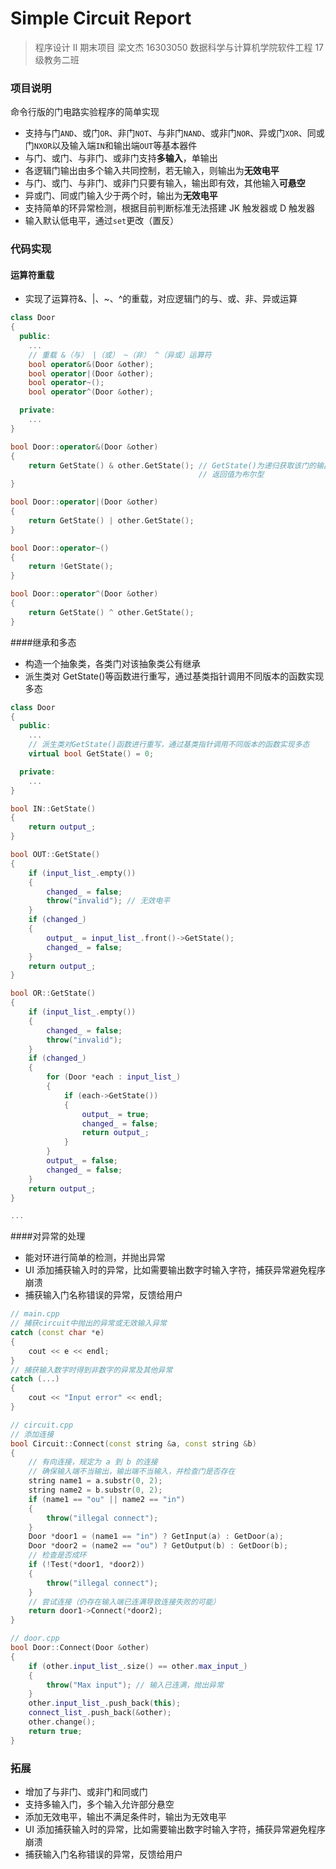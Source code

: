# Simple Circuit Report

> 程序设计 Ⅱ 期末项目 梁文杰 16303050 数据科学与计算机学院软件工程 17 级教务二班

### 项目说明

命令行版的门电路实验程序的简单实现

- 支持与门`AND`、或门`OR`、非门`NOT`、与非门`NAND`、或非门`NOR`、异或门`XOR`、同或门`NXOR`以及输入端`IN`和输出端`OUT`等基本器件
- 与门、或门、与非门、或非门支持**多输入**，单输出
- 各逻辑门输出由多个输入共同控制，若无输入，则输出为**无效电平**
- 与门、或门、与非门、或非门只要有输入，输出即有效，其他输入**可悬空**
- 异或门、同或门输入少于两个时，输出为**无效电平**
- 支持简单的环异常检测，根据目前判断标准无法搭建 JK 触发器或 D 触发器
- 输入默认低电平，通过`set`更改（置反）

### 代码实现

#### 运算符重载

- 实现了运算符&、|、~、^的重载，对应逻辑门的与、或、非、异或运算

```c++
class Door
{
  public:
	...
    // 重载 &（与） |（或） ~（非） ^（异或）运算符
	bool operator&(Door &other);
	bool operator|(Door &other);
	bool operator~();
	bool operator^(Door &other);

  private:
  	...
}

bool Door::operator&(Door &other)
{
    return GetState() & other.GetState(); // GetState()为递归获取该门的输出电平
  										  // 返回值为布尔型
}

bool Door::operator|(Door &other)
{
    return GetState() | other.GetState();
}

bool Door::operator~()
{
    return !GetState();
}

bool Door::operator^(Door &other)
{
    return GetState() ^ other.GetState();
}
```

####继承和多态

- 构造一个抽象类，各类门对该抽象类公有继承
- 派生类对 GetState()等函数进行重写，通过基类指针调用不同版本的函数实现多态

```c++
class Door
{
  public:
	...
	// 派生类对GetState()函数进行重写，通过基类指针调用不同版本的函数实现多态
	virtual bool GetState() = 0;

  private:
  	...
}

bool IN::GetState()
{
    return output_;
}

bool OUT::GetState()
{
    if (input_list_.empty())
    {
        changed_ = false;
        throw("invalid"); // 无效电平
    }
    if (changed_)
    {
        output_ = input_list_.front()->GetState();
        changed_ = false;
    }
    return output_;
}

bool OR::GetState()
{
    if (input_list_.empty())
    {
        changed_ = false;
        throw("invalid");
    }
    if (changed_)
    {
        for (Door *each : input_list_)
        {
            if (each->GetState())
            {
                output_ = true;
                changed_ = false;
                return output_;
            }
        }
        output_ = false;
        changed_ = false;
    }
    return output_;
}

...
```

####对异常的处理

- 能对环进行简单的检测，并抛出异常
- UI 添加捕获输入时的异常，比如需要输出数字时输入字符，捕获异常避免程序崩溃
- 捕获输入门名称错误的异常，反馈给用户

```c++
// main.cpp
// 捕获circuit中抛出的异常或无效输入异常
catch (const char *e)
{
	cout << e << endl;
}
// 捕获输入数字时得到非数字的异常及其他异常
catch (...)
{
	cout << "Input error" << endl;
}

// circuit.cpp
// 添加连接
bool Circuit::Connect(const string &a, const string &b)
{
    // 有向连接，规定为 a 到 b 的连接
    // 确保输入端不当输出，输出端不当输入，并检查门是否存在
    string name1 = a.substr(0, 2);
    string name2 = b.substr(0, 2);
    if (name1 == "ou" || name2 == "in")
    {
        throw("illegal connect");
    }
    Door *door1 = (name1 == "in") ? GetInput(a) : GetDoor(a);
    Door *door2 = (name2 == "ou") ? GetOutput(b) : GetDoor(b);
    // 检查是否成环
    if (!Test(*door1, *door2))
    {
        throw("illegal connect");
    }
    // 尝试连接（仍存在输入端已连满导致连接失败的可能）
    return door1->Connect(*door2);
}

// door.cpp
bool Door::Connect(Door &other)
{
    if (other.input_list_.size() == other.max_input_)
    {
        throw("Max input"); // 输入已连满，抛出异常
    }
    other.input_list_.push_back(this);
    connect_list_.push_back(&other);
    other.change();
    return true;
}
```

### 拓展

- 增加了与非门、或非门和同或门
- 支持多输入门，多个输入允许部分悬空
- 添加无效电平，输出不满足条件时，输出为无效电平
- UI 添加捕获输入时的异常，比如需要输出数字时输入字符，捕获异常避免程序崩溃
- 捕获输入门名称错误的异常，反馈给用户
